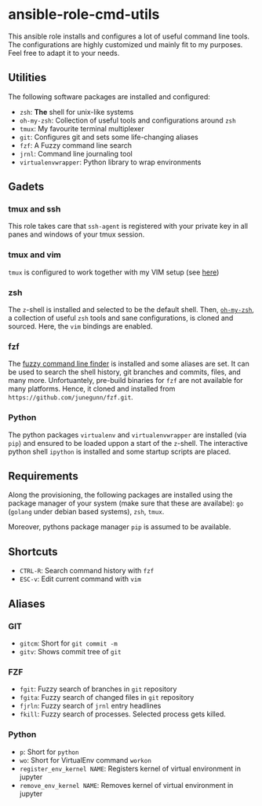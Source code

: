 # ansible-role-cmd-utils

This ansible role installs and configures a lot of useful command line
tools. The configurations are highly customized und mainly fit to my
purposes. Feel free to adapt it to your needs.

## Utilities

The following software packages are installed and configured:

- `zsh`: **The** shell for unix-like systems
- `oh-my-zsh`: Collection of useful tools and configurations around `zsh`
- `tmux`: My favourite terminal multiplexer
- `git`: Configures git and sets some life-changing aliases
- `fzf`: A Fuzzy command line search
- `jrnl`: Command line journaling tool
- `virtualenvwrapper`: Python library to wrap environments

## Gadets

### tmux and ssh

This role takes care that `ssh-agent` is registered with your private
key in all panes and windows of your tmux session.

### tmux and vim

`tmux` is configured to work together with my VIM setup (see
[here](https://github.com/windisch/vim))

### zsh

The `z`-shell is installed and selected to be the default shell. Then,
[`oh-my-zsh`](http://github.com/robbyrussel/oh-my-zsh), a collection
of useful `zsh` tools and sane configurations, is cloned and sourced.
Here, the `vim` bindings are enabled.

### fzf

The [fuzzy command line finder](https://github.com/junegunn/fzf.git)
is installed and some aliases are set. It can be used to search the
shell history, git branches and commits, files, and many more.
Unfortuantely, pre-build binaries for `fzf` are not available for many
platforms. Hence, it cloned and installed from
`https://github.com/junegunn/fzf.git`.

### Python
The python packages `virtualenv` and `virtualenvwrapper` are installed
(via `pip`) and ensured to be loaded uppon a start of the `z`-shell.
The interactive python shell `ipython` is installed and some startup
scripts are placed.

## Requirements

Along the provisioning, the following packages are installed using the
package manager of your system (make sure that these are availabe):
`go` (`golang` under debian based systems), `zsh`, `tmux`.

Moreover, pythons package manager `pip` is assumed to be available.

## Shortcuts

- `CTRL-R`: Search command history with `fzf`
- `ESC-v`: Edit current command with `vim` 

## Aliases

### GIT

- `gitcm`: Short for `git commit -m`
- `gitv`: Shows commit tree of `git`

### FZF

- `fgit`: Fuzzy search of branches in `git` repository
- `fgita`: Fuzzy search of changed files in `git` repository
- `fjrln`: Fuzzy search of `jrnl` entry headlines
- `fkill`: Fuzzy search of processes. Selected process gets killed.

### Python

- `p`: Short for `python`
- `wo`: Short for VirtualEnv command `workon`
- `register_env_kernel NAME`: Registers kernel of virtual environment in jupyter
- `remove_env_kernel NAME`: Removes kernel of virtual environment in jupyter
